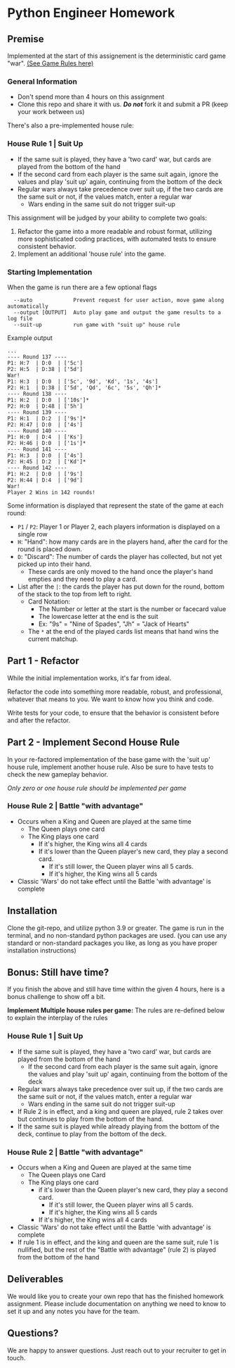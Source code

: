 # Python Engineer Homework

## Premise
Implemented at the start of this assignement is the deterministic card game "war". [(See Game Rules here)](https://cardgames.io/war/)

### General Information
- Don't spend more than 4 hours on this assignment
- Clone this repo and share it with us. **_Do not_** fork it and submit a PR (keep your work between us)

There's also a pre-implemented house rule:
### House Rule 1 | Suit Up
- If the same suit is played, they have a 'two card' war, but cards are played from the bottom of the hand
- If the second card from each player is the same suit again, ignore the values and play 'suit up' again, continuing from the bottom of the deck
- Regular wars always take precedence over suit up, if the two cards are the same suit or not, if the values match, enter a regular war
    - Wars ending in the same suit do not trigger suit-up

This assignment will be judged by your ability to complete two goals:
1. Refactor the game into a more readable and robust format, utilizing more sophisticated coding practices, with automated tests to ensure consistent behavior.
2. Implement an additional 'house rule' into the game.

### Starting Implementation
When the game is run there are a few optional flags
```
  --auto             Prevent request for user action, move game along automatically
  --output [OUTPUT]  Auto play game and output the game results to a log file
  --suit-up          run game with "suit up" house rule
```
Example output
```
...
---- Round 137 ----
P1: H:7  | D:0  | ['5c']
P2: H:5  | D:38 | ['5d']
War!
P1: H:3  | D:0  | ['5c', '9d', 'Kd', '1s', '4s']
P2: H:1  | D:38 | ['5d', 'Qd', '6c', '5s', 'Qh']*
---- Round 138 ----
P1: H:2  | D:0  | ['10s']*
P2: H:0  | D:48 | ['5h']
---- Round 139 ----
P1: H:1  | D:2  | ['9s']*
P2: H:47 | D:0  | ['4s']
---- Round 140 ----
P1: H:0  | D:4  | ['Ks']
P2: H:46 | D:0  | ['1s']*
---- Round 141 ----
P1: H:3  | D:0  | ['4s']
P2: H:45 | D:2  | ['Kd']*
---- Round 142 ----
P1: H:2  | D:0  | ['9s']
P2: H:44 | D:4  | ['9d']
War!
Player 2 Wins in 142 rounds!

```
Some information is displayed that represent the state of the game at each round:
- `P1` / `P2`: Player 1 or Player 2, each players information is displayed on a single row
- `H`: "Hand": how many cards are in the players hand, after the card for the round is placed down.
- `D`: "Discard": The number of cards the player has collected, but not yet picked up into their hand.
    - These cards are only moved to the hand once the player's hand empties and they need to play a card.
- List after the `|`: the cards the player has put down for the round, bottom of the stack to the top from left to right.
    - Card Notation:
        - The Number or letter at the start is the number or facecard value
        - The lowercase letter at the end is the suit
        - Ex: "9s" = "Nine of Spades", "Jh" = "Jack of Hearts"
    - The `*` at the end of the played cards list means that hand wins the current matchup.

## Part 1 - Refactor
While the initial implementation works, it's far from ideal.

Refactor the code into something more readable, robust, and professional, whatever that means to you. We want to know how you think and code.

Write tests for your code, to ensure that the behavior is consistent before and after the refactor.

## Part 2 - Implement Second House Rule

In your re-factored implementation of the base game with the 'suit up' house rule, implement another house rule. Also be sure to have tests to check the new gameplay behavior.

_Only zero or one house rule should be implemented per game_

### House Rule 2 | Battle "with advantage"
- Occurs when a King and Queen are played at the same time
    - The Queen plays one card
    - The King plays one card
        - If it's higher, the King wins all 4 cards
        - If it's lower than the Queen player's new card, they play a second card.
            - If it's still lower, the Queen player wins all 5 cards.
            - If it's higher, the King wins all 5 cards
- Classic 'Wars' do not take effect until the Battle 'with advantage' is complete

## Installation
Clone the git-repo, and utilize python 3.9 or greater. The game is run in the terminal, and no non-standard python packages are used. (you can use any standard or non-standard packages you like, as long as you have proper installation instructions)

## Bonus: Still have time?

If you finish the above and still have time within the given 4 hours, here is a bonus challenge to show off a bit.

**Implement Multiple house rules per game:** The rules are re-defined below to explain the interplay of the rules

### House Rule 1 | Suit Up
- If the same suit is played, they have a 'two card' war, but cards are played from the bottom of the hand
    - If the second card from each player is the same suit again, ignore the values and play 'suit up' again, continuing from the bottom of the deck
- Regular wars always take precedence over suit up, if the two cards are the same suit or not, if the values match, enter a regular war
    - Wars ending in the same suit do not trigger suit-up
- If Rule 2 is in effect, and a king and queen are played, rule 2 takes over but continues to play from the bottom of the hand.
- If the same suit is played while already playing from the bottom of the deck, continue to play from the bottom of the deck.

### House Rule 2 | Battle "with advantage"
- Occurs when a King and Queen are played at the same time
    - The Queen plays one Card
    - The King plays one card
        - if it's lower than the Queen player's new card, they play a second card.
            - If it's still lower, the Queen player wins all 5 cards.
            - If it's higher, the King wins all 5 cards
        - If it's higher, the King wins all 4 cards
- Classic 'Wars' do not take effect until the Battle 'with advantage' is complete
- If rule 1 is in effect, and the king and queen are the same suit, rule 1 is nullified, but the rest of the "Battle with advantage" (rule 2) is played from the bottom of the hand

## Deliverables

We would like you to create your own repo that has the finished homework assignment. Please include documentation on anything we need to know to set it up and any notes you have for the team.

## Questions?
We are happy to answer questions. Just reach out to your recruiter to get in touch.
